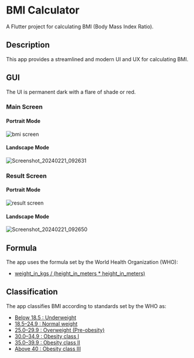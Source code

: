 # BMI Calculator

A Flutter project for calculating BMI (Body Mass Index Ratio).

## Description

This app provides a streamlined and modern UI and UX for calculating BMI.

## GUI

The UI is permanent dark with a flare of shade or red.

### Main Screen

#### Portrait Mode

![bmi screen](https://github.com/RanaMahadAhmer/BMI_Calculator/assets/108465680/04ec31a5-b455-4391-8610-04b32f076e2c)

#### Landscape Mode

![Screenshot_20240221_092631](https://github.com/RanaMahadAhmer/BMI_Calculator/assets/108465680/d2792ed2-da1e-41ec-8c2c-e2b7854d501c)

### Result Screen

#### Portrait Mode

![result screen](https://github.com/RanaMahadAhmer/BMI_Calculator/assets/108465680/756813f6-f97d-4bde-9df4-54c637457c99)

#### Landscape Mode

![Screenshot_20240221_092650](https://github.com/RanaMahadAhmer/BMI_Calculator/assets/108465680/32a607c0-1326-49a9-a5d2-8d46fd7fee66)

## Formula

The app uses the formula set by the World Health Organization (WHO):

- [weight_in_kgs / (height_in_meters * height_in_meters)](https://www.who.int/europe/news-room/fact-sheets/item/a-healthy-lifestyle---who-recommendations#:~:text=BMI%2C%20formerly%20called%20the%20Quetelet,have%20a%20BMI%20of%2022.9.)

## Classification

The app classifies BMI according to standards set by the WHO as:

- [Below 18.5    : Underweight](https://www.who.int/europe/news-room/fact-sheets/item/a-healthy-lifestyle---who-recommendations#:~:text=BMI%2C%20formerly%20called%20the%20Quetelet,have%20a%20BMI%20of%2022.9.)
- [18.5–24.9 : Normal weight](https://www.who.int/europe/news-room/fact-sheets/item/a-healthy-lifestyle---who-recommendations#:~:text=BMI%2C%20formerly%20called%20the%20Quetelet,have%20a%20BMI%20of%2022.9.)
- [25.0–29.9 : Overweight (Pre-obesity)](https://www.who.int/europe/news-room/fact-sheets/item/a-healthy-lifestyle---who-recommendations#:~:text=BMI%2C%20formerly%20called%20the%20Quetelet,have%20a%20BMI%20of%2022.9.)
- [30.0–34.9 : Obesity class I](https://www.who.int/europe/news-room/fact-sheets/item/a-healthy-lifestyle---who-recommendations#:~:text=BMI%2C%20formerly%20called%20the%20Quetelet,have%20a%20BMI%20of%2022.9.)
- [35.0–39.9 : Obesity class II](https://www.who.int/europe/news-room/fact-sheets/item/a-healthy-lifestyle---who-recommendations#:~:text=BMI%2C%20formerly%20called%20the%20Quetelet,have%20a%20BMI%20of%2022.9.)
- [Above 40      : Obesity class III](https://www.who.int/europe/news-room/fact-sheets/item/a-healthy-lifestyle---who-recommendations#:~:text=BMI%2C%20formerly%20called%20the%20Quetelet,have%20a%20BMI%20of%2022.9.)


